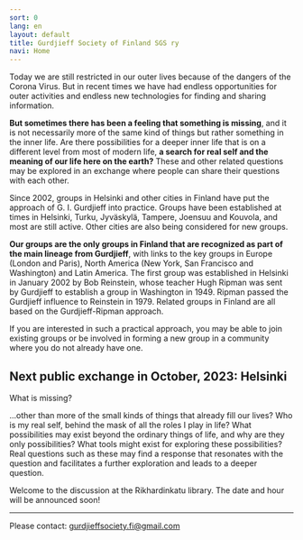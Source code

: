 ```yaml
---
sort: 0
lang: en
layout: default
title: Gurdjieff Society of Finland SGS ry
navi: Home
---
```


Today we are still restricted in our outer lives because of the dangers of the 
Corona Virus. But in recent times we have had endless opportunities for outer 
activities and endless new technologies for finding and sharing information.

**But sometimes there has been a feeling that something is missing**, and it is 
not necessarily more of the same kind of things but rather something in the inner 
life. Are there possibilities for a deeper inner life that is on a different level 
from most of modern life, **a search for real self and the meaning of our life 
here on the earth?** These and other related questions may be explored in an 
exchange where people can share their questions with each other.

Since 2002, groups in Helsinki and other cities in Finland have put the approach 
of G. I. Gurdjieff into practice. Groups have been established at times in Helsinki, 
Turku, Jyväskylä, Tampere, Joensuu and Kouvola, and most are still active. 
Other cities are also being considered for new groups.

**Our groups are the only groups in Finland that are recognized as part of the
main lineage from Gurdjieff**, with links to the key groups in Europe (London and
Paris), North America (New York, San Francisco and Washington) and Latin
America. The first group was established in Helsinki in January 2002 by Bob Reinstein, whose teacher Hugh Ripman was sent by Gurdjieff to establish a group in Washington in 1949. Ripman passed the Gurdjieff influence to Reinstein in 1979. Related groups in Finland are all based on the Gurdjieff-Ripman approach.

If you are interested in such a practical approach, you may be able to join
existing groups or be involved in forming a new group in a community where you
do not already have one.

## Next public exchange in October, 2023: Helsinki

What is missing?

...other than more of the small kinds of things that already fill our lives? Who is my real self, behind the mask of all the roles I play in life? What possibilities may exist beyond the ordinary things of life, and why are they only possibilities? What tools might exist for exploring these possibilities? Real questions such as these may find a response that resonates with the question and facilitates a further exploration and leads to a deeper question.

Welcome to the discussion at the Rikhardinkatu library. The date and hour will be announced soon!

---

Please contact:  gurdjieffsociety.fi@gmail.com

